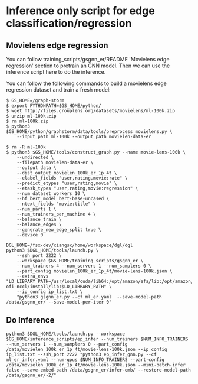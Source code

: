 # Inference only script for edge classification/regression

## Movielens edge regression
You can follow training_scripts/gsgnn_er/README 'Movielens edge regression' section to pretrain an GNN model. Then we can use the inference script here to do the inference.

You can follow the following commands to build a movielens edge regression dataset and train a fresh model:

```
$ GS_HOME=/graph-storm
$ export PYTHONPATH=$GS_HOME/python/
$ wget http://files.grouplens.org/datasets/movielens/ml-100k.zip
$ unzip ml-100k.zip
$ rm ml-100k.zip
$ python3 $GS_HOME/python/graphstorm/data/tools/preprocess_movielens.py \
    --input_path ml-100k --output_path movielen-data-er

$ rm -R ml-100k
$ python3 $GS_HOME/tools/construct_graph.py --name movie-lens-100k \
	--undirected \
    --filepath movielen-data-er \
    --output data \
    --dist_output movielen_100k_er_1p_4t \
    --elabel_fields "user,rating,movie:rate" \
    --predict_etypes "user,rating,movie" \
    --etask_types "user,rating,movie:regression" \
    --num_dataset_workers 10 \
    --hf_bert_model bert-base-uncased \
    --ntext_fields "movie:title" \
    --num_parts 1 \
    --num_trainers_per_machine 4 \
    --balance_train \
    --balance_edges \
    --generate_new_edge_split true \
    --device 0
```

```
DGL_HOME=/fsx-dev/xiangsx/home/workspace/dgl/dgl
python3 $DGL_HOME/tools/launch.py \
    --ssh_port 2222 \
    --workspace $GS_HOME/training_scripts/gsgnn_er \
    --num_trainers 4 --num_servers 1 --num_samplers 0 \
    --part_config movielen_100k_er_1p_4t/movie-lens-100k.json \
    --extra_envs "LD_LIBRARY_PATH=/usr/local/cuda/lib64:/opt/amazon/efa/lib:/opt/amazon/openmpi/lib:/home/deepspeed/aws-ofi-nccl/install/lib:$LD_LIBRARY_PATH" \
    --ip_config ip_list.txt \
    "python3 gsgnn_er.py --cf ml_er.yaml  --save-model-path /data/gsgnn_er/ --save-model-per-iter 0"
```

## Do Inference
```
python3 $DGL_HOME/tools/launch.py --workspace $GS_HOME/inference_scripts/ep_infer --num_trainers $NUM_INFO_TRAINERS --num_servers 1 --num_samplers 0 --part_config /data/movielen_100k_er_1p_4t/movie-lens-100k.json --ip_config ip_list.txt --ssh_port 2222 "python3 ep_infer_gnn.py --cf ml_er_infer.yaml --num-gpus $NUM_INFO_TRAINERS --part-config /data/movielen_100k_er_1p_4t/movie-lens-100k.json --mini-batch-infer false --save-embed-path /data/gsgnn_er/infer-emb/ --restore-model-path /data/gsgnn_er/-2/"
```

